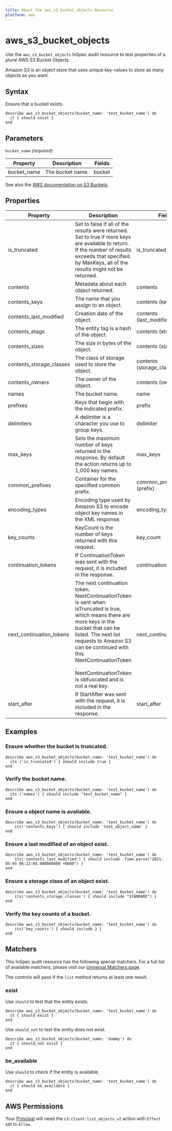 ```yaml
---
title: About the aws_s3_bucket_objects Resource
platform: aws
---
```


# aws\_s3\_bucket\_objects

Use the `aws_s3_bucket_objects` InSpec audit resource to test properties of a plural AWS S3 Bucket Objects.

Amazon S3 is an object store that uses unique key-values to store as many objects as you want.

## Syntax

Ensure that a bucket exists.

    describe aws_s3_bucket_objects(bucket_name: 'test_bucket_name') do
      it { should exist }
    end

## Parameters

`bucket_name` _(required)_

| Property | Description | Fields |
| --- | --- | --- |
| bucket_name | The bucket name. | bucket |


See also the [AWS documentation on S3 Buckets](https://docs.aws.amazon.com/AmazonS3/latest/dev/UsingBucket.html).

## Properties

| Property | Description | Fields |
| --- | --- | --- |
| is_truncated | Set to false if all of the results were returned. Set to true if more keys are available to return. If the number of results exceeds that specified by MaxKeys, all of the results might not be returned. | is_truncated |
| contents | Metadata about each object returned.| contents |
| contents_keys | The name that you assign to an object. | contents (key) |
| contents_last_modified | Creation date of the object. | contents (last_modified) |
| contents_etags | The entity tag is a hash of the object. | contents (etag) |
| contents_sizes | The size in bytes of the object. | contents (size) |
| contents_storage_classes | The class of storage used to store the object. | contents (storage_class) |
| contents_owners | The owner of the object. | contents (owners) |
| names | The bucket name. | name |
| prefixes | Keys that begin with the indicated prefix. | prefix |
| delimiters | A delimiter is a character you use to group keys. | delimiter |
| max_keys | Sets the maximum number of keys returned in the response. By default the action returns up to 1,000 key names. | max_keys |
| common_prefixes | Container for the specified common prefix. | common_prefixes (prefix) |
| encoding_types | Encoding type used by Amazon S3 to encode object key names in the XML response. | encoding_type |
| key_counts | KeyCount is the number of keys returned with this request. | key_count |
| continuation_tokens | If ContinuationToken was sent with the request, it is included in the response. | continuation_token |
| next_continuation_tokens | The next continuation token. NextContinuationToken is sent when isTruncated is true, which means there are more keys in the bucket that can be listed. The next list requests to Amazon S3 can be continued with this NextContinuationToken . NextContinuationToken is obfuscated and is not a real key. | next_continuation_token |
| start_after | If StartAfter was sent with the request, it is included in the response. | start_after |

## Examples

### Ensure whether the bucket is truncated.
    describe aws_s3_bucket_objects(bucket_name: 'test_bucket_name') do
      its ('is_truncated') { should include true }
    end

### Verify the bucket name.
    describe aws_s3_bucket_objects(bucket_name: 'test_bucket_name') do
      its ('names') { should include "test_bucket_name" }
    end

### Ensure a object name is available.
    describe aws_s3_bucket_objects(bucket_name: 'test_bucket_name') do
        its('contents_keys') { should include 'test_object_name' }
    end

### Ensure a last modified of an object exist.
    describe aws_s3_bucket_objects(bucket_name: 'test_bucket_name') do
        its('contents_last_modified') { should include  Time.parse("2021-05-05 06:22:04.000000000 +0000") }
    end

### Ensure a storage class of an object exist.
    describe aws_s3_bucket_objects(bucket_name: 'test_bucket_name') do
        its('contents_storage_classes') { should include "STANDARD") }
    end

### Verify the key counts of a bucket.
    describe aws_s3_bucket_objects(bucket_name: 'test_bucket_name') do
        its('key_counts') { should include 2 }
    end

## Matchers

This InSpec audit resource has the following special matchers. For a full list of available matchers, please visit our [Universal Matchers page](https://www.inspec.io/docs/reference/matchers/).

The controls will pass if the `list` method returns at least one result.

### exist

Use `should` to test that the entity exists.

    describe aws_s3_bucket_objects(bucket_name: 'test_bucket_name') do
      it { should exist }
    end

Use `should_not` to test the entity does not exist.

    describe aws_s3_bucket_objects(bucket_name: 'dummy') do
      it { should_not exist }
    end

### be_available

Use `should` to check if the entity is available.

    describe aws_s3_bucket_objects(bucket_name: 'test_bucket_name') do
      it { should be_available }
    end

## AWS Permissions

Your [Principal](https://docs.aws.amazon.com/IAM/latest/UserGuide/intro-structure.html#intro-structure-principal) will need the `s3:client:list_objects_v2` action with `Effect` set to `Allow`.